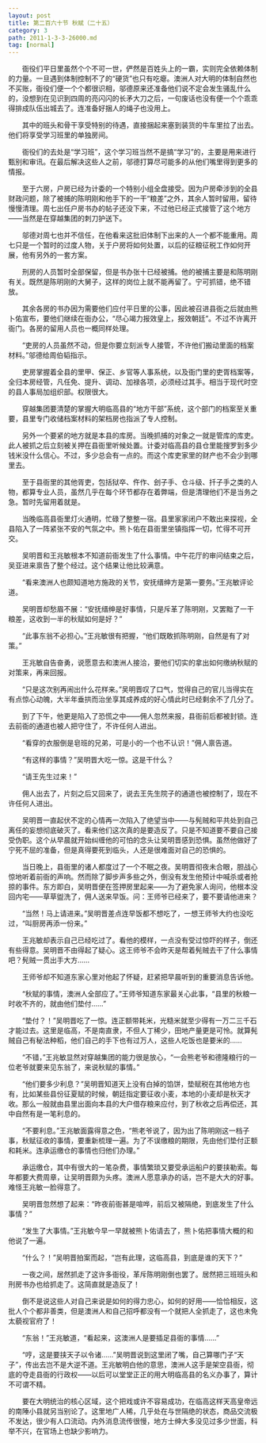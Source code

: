```yaml
---
layout: post
title: 第二百六十节 秋赋（二十五）
category: 3
path: 2011-1-3-3-26000.md
tag: [normal]
---
```


　　衙役们平日里虽然个个不可一世，俨然是百姓头上的一霸，实则完全依赖体制的力量。一旦遇到体制控制不了的“硬货”也只有吃瘪。澳洲人对大明的体制自然也不买账，衙役们便一个个都很识相，邬德原来还准备他们说不定会发生骚乱什么的，没想到在见识到四周的亮闪闪的长矛大刀之后，一句废话也没有便一个个乖乖得排成队伍出城去了。连准备好捆人的绳子也没用上。

　　其中的班头和骨干享受特别的待遇，直接捆起来塞到装货的牛车里拉了出去。他们将享受学习班里的单独房间。

　　衙役们的去处是“学习班”，这个学习班当然不是搞“学习”的，主要是用来进行甄别和审讯。在最后解决这些人之前，邬德打算尽可能多的从他们嘴里得到更多的情报。

　　至于六房，户房已经为计委的一个特别小组全盘接受。因为户房牵涉到的全县财政问题，除了被捕的陈明刚和他手下的一干“粮差”之外，其余人暂时留用，留待慢慢清理。周七出任户房书办的帖子还没下来，不过他已经正式接管了这个地方——当然是在穿越集团的刺刀护送下。

　　邬德对周七也并不信任，在他看来这批旧体制下出来的人一个都不能重用。周七只是一个暂时的过度人物，关于户房将如何处置，以后的征粮征税工作如何开展，他有另外的一套方案。

　　刑房的人员暂时全部保留，但是书办张十已经被捕。他的被捕主要是和陈明刚有关。既然是陈明刚的大舅子，这样的岗位上就不能再留了。宁可抓错，绝不错放。

　　其余各房的书办因为需要他们应付平日里的公事，因此被召进县衙之后就由熊卜佑宣布，要他们继续在衙办公，“尽心竭力报效皇上，报效朝廷”。不过不许离开衙门。各房的留用人员也一概同样处理。

　　“吏房的人员虽然不动，但是你要立刻派专人接管，不许他们搬动里面的档案材料。”邬德给周伯韬指示。

　　吏房掌握着全县的里甲、保正、乡官等人事系统，以及衙门里的吏胥档案等，全归本房经管，凡任免、提升、调动、加禄各项，必须经过其手。相当于现代时空的县人事局加组织部。权限很大。

　　穿越集团要清楚的掌握大明临高县的“地方干部”系统，这个部门的档案至关重要，县里专门收储档案材料的架档房也指派了专人控制。

　　另外一个要紧的地方就是本县的库房。当晚抓捕的对象之一就是管库的库吏。此人被抓之后立刻被关押在县衙里听候处置。计委对临高县的县仓里能搜罗到多少钱米没什么信心。不过，多少总会有一点的。而这个库吏家里的财产也不会少到哪里去。

　　至于县衙里的其他胥吏，包括狱卒、仵作、刽子手、仓斗级、扦子手之类的人物，都算专业人员，虽然几乎在每个环节都存在着弊端，但是清理他们不是当务之急。暂时先留用着就是。

　　当晚临高县衙里灯火通明，忙碌了整整一宿。县里家家闭户不敢出来探视，全县陷入了一阵紧张不安的气氛之中。熊卜佑在县衙里坐镇指挥一切，忙得不可开交。

　　吴明晋和王兆敏根本不知道前衙发生了什么事情。中午花厅的审问结束之后，吴亚进来禀告了整个经过。这个结果让他比较满意。

　　“看来澳洲人也颇知道地方施政的关节，安抚缙绅方是第一要务。”王兆敏评论道。

　　吴明晋却愁眉不展：“安抚缙绅是好事情，只是斥革了陈明刚，又罢黜了一干粮差，这收到一半的秋赋如何是好？”

　　“此事东翁不必担心。”王兆敏很有把握，“他们既敢抓陈明刚，自然是有了对策。”

　　王兆敏自告奋勇，说愿意去和澳洲人接洽，要他们切实的拿出如何缴纳秋赋的对策来，再来回报。

　　“只是这次别再闹出什么花样来。”吴明晋叹了口气，觉得自己的官儿当得实在有点惊心动魄，大半年垂拱而治坐享其成养成的好心情此时已经剩余不了几分了。

　　到了下午，他更是陷入了恐慌之中——佣人忽然来报，县衙前后都被封锁。连去前衙的通道也被人把守住了，不许任何人进出。

　　“看穿的衣服倒是皂班的兄弟，可是小的一个也不认识！”佣人禀告道。

　　“有这样的事情？”吴明晋大吃一惊。这是干什么？

　　“请王先生过来！”

　　佣人出去了，片刻之后又回来了，说去王先生院子的通道也被控制了，现在不许任何人进出。

　　吴明晋一直起伏不定的心情再一次陷入了绝望当中——与髡贼和平共处到自己离任的妄想彻底破灭了。看来他们这次真的是要造反了。只是不知道要不要自己接受伪职。这个从早晨就开始纠缠他的可怕的念头让吴明晋感到恐惧。虽然他做好了宁死不屈的准备，但是真得要死到临头，人还是很难面对自己的恐惧的。

　　当日晚上，县衙里的诸人都度过了一个不眠之夜。吴明晋彻夜未合眼，胆战心惊地听着前衙的声响。然而除了脚步声多些之外，倒没有发生他预计中喊杀或者抢掠的事件。东方即白，吴明晋便在签押房里起来——为了避免家人询问，他根本没回内宅——草草盥洗了，佣人送来早饭。问：王师爷已经来了，要不要请他进来？

　　“当然！马上请进来。”吴明晋差点连早饭都不想吃了，一想王师爷大约也没吃过，“叫厨房再添一份来。”

　　王兆敏却表示自己已经吃过了。看他的模样，一点没有受过惊吓的样子，倒还有些得意。吴明晋不由得起了疑心。这王师爷不会昨天是帮着髡贼去干了什么事情吧？髡贼一贯出手大方……

　　王师爷却不知道东家心里对他起了怀疑，赶紧把早晨听到的重要消息告诉他。

　　“秋赋的事情，澳洲人全部应了。”王师爷知道东家最关心此事，“县里的秋粮一时收不齐的，就由他们垫付……”

　　“垫付？！”吴明晋吃了一惊。连正额带耗米，光糙米就至少得有一万二三千石才能过去。这里是临高，不是南直隶，不但人丁稀少，田地产量更是可怜。就算髡贼自己有秘法种稻，他们自己的手下也有过万人，这些人吃饭也是要米的……

　　“不错，”王兆敏显然对穿越集团的能力很是放心，“一会熊老爷和德隆粮行的一位老爷就要来见东翁了，来说秋赋的事情。”

　　“他们要多少利息？”吴明晋知道天上没有白掉的馅饼，垫赋税在其他地方也有，比如某些县份征夏赋的时候，朝廷指定要征收小麦，本地的小麦却是秋天才收。那么一般就由县里出面向本县的大户借存粮来应付，到了秋收之后再偿还，其中自然有是一笔利息的。

　　“不要利息。”王兆敏面露得意之色，“熊老爷说了，因为出了陈明刚这一档子事，秋赋征收的事情，要重新梳理一遍。为了不误缴粮的期限，先由他们垫付正额和耗米。连承运缴仓的事情也归他们办理。”

　　承运缴仓，其中有很大的一笔杂费，事情繁琐又要受承运船户的要挟勒索。每年都要大费周章，让吴明晋颇为头疼。澳洲人愿意承办的话，岂不是大大的好事。难怪王兆敏一脸得意了。

　　吴明晋忽然想了起来：“昨夜前衙甚是喧哗，前后又被隔绝，到底发生了什么事情？”

　　“发生了大事情。”王兆敏今早一早就被熊卜佑请去了，熊卜佑把事情大概的和他说了一遍。

　　“什么？！”吴明晋拍案而起，“岂有此理，这临高县，到底是谁的天下？”

　　一夜之间，居然抓走了这许多衙役，革斥陈明刚倒也罢了。居然把三班班头和刑房书办也给抓走了。这简直就是造反了！

　　倒不是说这些人对自己来说是如何的得力忠心，如何的好用——恰恰相反，这批人个个都非善类，但是澳洲人和自己招呼都没有一个就把人全抓走了，这也未免太藐视官府了！

　　“东翁！”王兆敏道，“看起来，这澳洲人是要插足县衙的事情……”

　　“哼，这是要挟天子以令诸……”吴明晋说到这里闭了嘴，自己算哪门子“天子”，传出去岂不是大逆不道。王兆敏明白他的意思，澳洲人这手是架空县衙，彻底的夺走县衙的行政权——以后可以堂堂正正的用大明临高县的名义办事了，算计不可谓不精。

　　要在大明统治的核心区域，这个把戏或许不容易成功，在临高这样天高皇帝远的南陲小县就另当别论了。这里地广人稀，几乎处在与世隔绝的状态，商品交流极不发达，很少有人口流动。内外消息流传很慢，地方士绅大多没见过多少世面，科举不兴，在官场上也缺少影响力。
